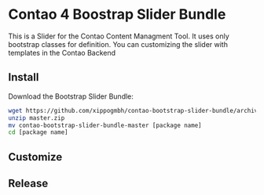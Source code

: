 # Contao 4 Boostrap Slider Bundle

This is a Slider for the Contao Content Managment Tool. It uses only
bootstrap classes for definition. You can customizing the slider with 
templates in the Contao Backend

## Install

Download the Bootstrap Slider Bundle:

```bash
wget https://github.com/xippogmbh/contao-bootstrap-slider-bundle/archive/master.zip
unzip master.zip
mv contao-bootstrap-slider-bundle-master [package name]
cd [package name]
```

## Customize


## Release


[1]: https://contao.org
